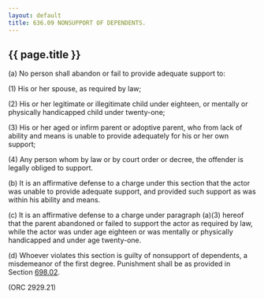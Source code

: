 ```yaml
---
layout: default 
title: 636.09 NONSUPPORT OF DEPENDENTS.
---
```


{{ page.title }}
----------------

​(a) No person shall abandon or fail to provide adequate support to:

​(1) His or her spouse, as required by law;

​(2) His or her legitimate or illegitimate child under eighteen, or
mentally or physically handicapped child under twenty-one;

​(3) His or her aged or infirm parent or adoptive parent, who from lack
of ability and means is unable to provide adequately for his or her own
support;

​(4) Any person whom by law or by court order or decree, the offender is
legally obliged to support.

​(b) It is an affirmative defense to a charge under this section that
the actor was unable to provide adequate support, and provided such
support as was within his ability and means.

​(c) It is an affirmative defense to a charge under paragraph (a)(3)
hereof that the parent abandoned or failed to support the actor as
required by law, while the actor was under age eighteen or was mentally
or physically handicapped and under age twenty-one.

​(d) Whoever violates this section is guilty of nonsupport of
dependents, a misdemeanor of the first degree. Punishment shall be as
provided in Section [698.02](38e2f631.html).

(ORC 2929.21)
